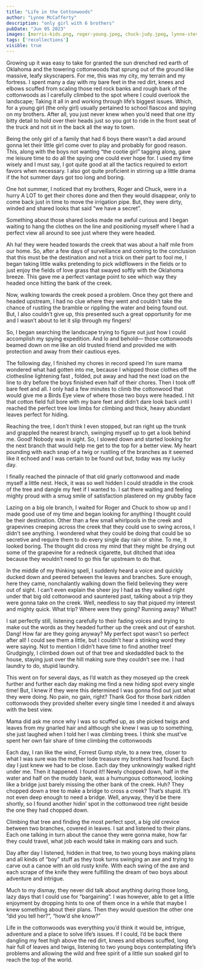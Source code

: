 ```yaml
---
title: "Life in the Cottonwoods"
author: "Lynne McCafferty"
description: "only girl with 6 brothers"
pubDate: "Jun 05 2023"
images: [morris-kids.png, roger-young.jpeg, chuck-judy.jpeg, lynne-stevie.jpeg]
tags: ['recollections']
visible: true
---
```

Growing up it was easy to take for granted the sun drenched red earth of Oklahoma and the  towering cottonwoods that sprung out of the ground like massive, leafy skyscrapers. For me, this was my city, my terrain and my fortress.  I spent many a day with my bare feet in the red dirt, knees and elbows scuffed from scaling those red rock banks and rough bark of the cottonwoods as I carefully climbed to the spot where I could overlook the landscape; Taking it all in and working through life’s biggest issues. Which, for a young girl (the only girl) usually pertained to school fiascos and spying on my brothers. After all, you just never knew when you’d need that one itty bitty detail to hold over their heads just so you got to ride in the front seat of the truck and not sit in the back all the way to town.

Being the only girl of a family that had 6 boys there wasn’t a dad around gonna let their little girl come over to play and probably for good reason. This, along with the boys not wanting “the cootie girl” tagging along, gave me leisure time to do all the spying one could ever hope for. I used my time wisely and I must say, I got quite good at all the tactics required to extort favors when necessary. I also got quite proficient in stirring up a little drama if the hot summer days got too long and boring.

One hot summer, I noticed that my brothers, Roger and Chuck, were in a hurry A LOT to get their chores done and then they would disappear, only to come back just in time to move the irrigation pipe. But, they were dirty, winded and shared looks that said “we have a secret”.

Something about those shared looks made me awful curious and I began waiting to hang the clothes on the line and positioning myself where I had a perfect view all around to see just where they were headed.

Ah ha! they were headed towards the creek that was about a half mile from our home. So, after a few days of surveillance and coming to the conclusion that this must be the destination and not a trick on their part to fool me, I began taking little walks pretending to pick wildflowers in the fields or to just enjoy the fields of love grass that swayed softly with the Oklahoma breeze. This gave me a perfect vantage point to see which way they headed once hitting the bank of the creek.

Now, walking towards the creek posed a problem. Once they got there and headed upstream, I had no clue where they went and couldn’t take the chance of rustling the bramble or rippling the water and being found out. But, I also couldn’t give up, this presented such a great opportunity for me and I wasn’t about to let it slip through my fingers!

So, I began searching the landscape trying to figure out just how I could accomplish my spying expedition. And lo and behold— those cottonwoods beamed down on me like an old trusted friend and provided me with protection and away from their cautious eyes.

The following day, I finished my chores in record speed I’m sure mama wondered what had gotten into me, because I whipped those clothes off the clothesline lightening fast , folded, put away and had the next load on the line to dry before the boys finished even half of their chores. Then I took off bare feet and all. I only had a few minutes to climb the cottonwood that would give me a Birds Eye view of where those two boys were headed. I hit that cotton field full bore with my bare feet and didn’t dare look back until I reached the perfect tree low limbs for climbing and thick, heavy abundant leaves perfect for hiding.

Reaching the tree, I don’t think I even stopped, but ran right up the trunk and grappled the nearest branch, swinging myself up to get a look behind me. Good! Nobody was in sight. So, I slowed down and started looking for the next branch that would help me get to the top for a better view. My heart pounding with each snap of a twig or rustling of the branches as it seemed like it echoed and I was certain to be found out but, today was my lucky day.

I finally reached the pinnacle of that old gnarly cottonwood and made myself a little nest. Heck, it was so well hidden I could straddle in the crook of the tree and dangle my feet if I wanted to. I sat there waiting and feeling mighty proud with a smug smile of satisfaction plastered on my grubby face

Lazing on a big ole branch, I waited for Roger and Chuck to show up and I made good use of my time and began looking for anything I thought could be their destination. Other than a few small whirlpools in the creek and grapevines creeping across the creek that they could use to swing across, I didn’t see anything. I wondered what they could be doing that could be so secretive and require them to do every single day rain or shine. To me, it looked boring. The thought did cross my mind that they might be drying out some of the grapevine for a redneck cigarette, but ditched that idea because they wouldn’t need to go this far upstream to do that.

In the middle of my thinking spell, I suddenly heard a voice and quickly ducked down and peered between the leaves and branches. Sure enough, here they came, nonchalantly walking down the field believing they were out of sight. I can’t even explain the sheer joy I had as they walked right under that big old cottonwood and sauntered past, talking about a trip they were gonna take on the creek. Well, needless to say that piqued my interest and mighty quick. What trip? Where were they going? Running away? What?

I sat perfectly still, listening carefully to their fading voices and trying to make out the words as they headed further up the creek and out of earshot. Dang! How far are they going anyway? My perfect spot wasn’t so perfect after all! I could see them a little, but I couldn’t hear a stinking word they were saying. Not to mention I didn’t have time to find another tree! Grudgingly, I climbed down out of that tree and skedaddled back to the house, staying just over the hill making sure they couldn’t see me. I had laundry to do, stupid laundry.

This went on for several days, as I’d watch as they moseyed up the creek further and further each day making me find a new hiding spot every single time! But, I knew if they were this determined I was gonna find out just what they were doing. No pain, no gain, right? Thank God for those bark ridden cottonwoods they provided shelter every single time I needed it and always with the best view.

Mama did ask me once why I was so scuffed up, as she picked twigs and leaves from my gnarled hair and although she knew I was up to something, she just laughed when I told her I was climbing trees. I think she must’ve spent her own fair share of time climbing the cottonwoods

Each day, I ran like the wind, Forrest Gump style, to a new tree, closer to what I was sure was the mother lode treasure my brothers had found. Each day I just knew we had to be close. Each day they unknowingly walked right under me. Then it happened. I found it!! Newly chopped down, half in the water and half on the muddy bank, was a humungous cottonwood, looking like a bridge just barely missing the other bank of the creek. Huh? They chopped down a tree to make a bridge to cross a creek? That’s stupid. It’s not even deep enough to need a bridge. Well, anyway, they’d be there shortly, so I found another hidin’ spot in the cottonwood tree right beside the one they had chopped down.

Climbing that tree and finding the most perfect spot, a big old crevice between two branches, covered in leaves. I sat and listened to their plans. Each one talking in turn about the canoe they were gonna make, how far they could travel, what job each would take in making oars and such.

Day after day I listened, hidden in that tree, to two young boys making plans and all kinds of “boy” stuff as they took turns swinging an axe and trying to carve out a canoe with an old rusty knife. With each swing of the axe and each scrape of the knife they were fulfilling the dream of two boys about adventure and intrigue.

Much to my dismay, they never did talk about anything during those long, lazy days that I could use for “bargaining”. I was however, able to get a little enjoyment by dropping hints to one of them once in a while that maybe I knew something about their plans. Then they would question the other one “did you tell her?”, “how’d she know?”

 Life in the cottonwoods was everything you’d think it would be, intrigue, adventure and a place to solve life’s issues. If I could, I’d be back there dangling my feet high above the red dirt, knees and elbows scuffed, long hair full of leaves and twigs, listening to two young boys contemplating life’s problems and allowing the wild and free spirit of a little sun soaked girl to reach the top of the world.
